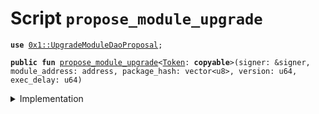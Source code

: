 
<a name="propose_module_upgrade"></a>

# Script `propose_module_upgrade`





<pre><code><b>use</b> <a href="../../modules/doc/UpgradeModuleDaoProposal.md#0x1_UpgradeModuleDaoProposal">0x1::UpgradeModuleDaoProposal</a>;
</code></pre>




<pre><code><b>public</b> <b>fun</b> <a href="propose_module_upgrade.md#propose_module_upgrade">propose_module_upgrade</a>&lt;<a href="../../modules/doc/Token.md#0x1_Token">Token</a>: <b>copyable</b>&gt;(signer: &signer, module_address: address, package_hash: vector&lt;u8&gt;, version: u64, exec_delay: u64)
</code></pre>



<details>
<summary>Implementation</summary>


<pre><code><b>fun</b> <a href="propose_module_upgrade.md#propose_module_upgrade">propose_module_upgrade</a>&lt;<a href="../../modules/doc/Token.md#0x1_Token">Token</a>: <b>copy</b> + drop + store&gt;(
    signer: &signer,
    module_address: address,
    package_hash: vector&lt;u8&gt;,
    version: u64,
    exec_delay: u64,
) {
    <a href="../../modules/doc/UpgradeModuleDaoProposal.md#0x1_UpgradeModuleDaoProposal_propose_module_upgrade">UpgradeModuleDaoProposal::propose_module_upgrade</a>&lt;<a href="../../modules/doc/Token.md#0x1_Token">Token</a>&gt;(
        signer,
        module_address,
        package_hash,
        version,
        exec_delay,
    );
}
</code></pre>



</details>
